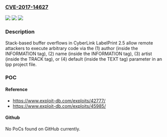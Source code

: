 ### [CVE-2017-14627](https://cve.mitre.org/cgi-bin/cvename.cgi?name=CVE-2017-14627)
![](https://img.shields.io/static/v1?label=Product&message=n%2Fa&color=blue)
![](https://img.shields.io/static/v1?label=Version&message=n%2Fa&color=blue)
![](https://img.shields.io/static/v1?label=Vulnerability&message=n%2Fa&color=brighgreen)

### Description

Stack-based buffer overflows in CyberLink LabelPrint 2.5 allow remote attackers to execute arbitrary code via the (1) author (inside the INFORMATION tag), (2) name (inside the INFORMATION tag), (3) artist (inside the TRACK tag), or (4) default (inside the TEXT tag) parameter in an lpp project file.

### POC

#### Reference
- https://www.exploit-db.com/exploits/42777/
- https://www.exploit-db.com/exploits/45985/

#### Github
No PoCs found on GitHub currently.

